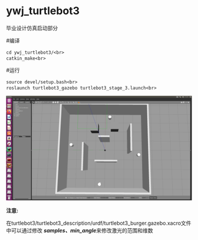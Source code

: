 # ywj_turtlebot3
毕业设计仿真启动部分

#编译<br>
```
cd ywj_turtlebot3/<br>
catkin_make<br>
```

#运行<br>
```
source devel/setup.bash<br>
roslaunch turtlebot3_gazebo turtlebot3_stage_3.launch<br>
```
![image](https://github.com/seedjack/ywj_drl/blob/master/images/2020-06-22%2012-21-34%E5%B1%8F%E5%B9%95%E6%88%AA%E5%9B%BE.png)

**注意:**

在turtlebot3/turtlebot3_description/urdf/turtlebot3_burger.gazebo.xacro文件中可以通过修改
***samples、min_angle***来修改激光的范围和维数
